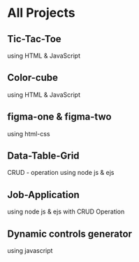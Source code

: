 # All Projects
## Tic-Tac-Toe 
 using HTML & JavaScript
## Color-cube
using HTML & JavaScript
## figma-one & figma-two 
using html-css
## Data-Table-Grid

CRUD - operation using node js & ejs
## Job-Application 
 using node js & ejs with CRUD Operation 
## Dynamic controls generator 
using javascript 
